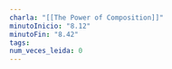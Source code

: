 ```yaml
---
charla: "[[The Power of Composition]]"
minutoInicio: "8.12"
minutoFin: "8.42"
tags: 
num_veces_leida: 0
---
```

